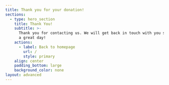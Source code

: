```yaml
---
title: Thank you for your donation!
sections:
  - type: hero_section
    title: Thank You!
    subtitle: >-
      Thank you for contacting us. We will get back in touch with you soon. Have
      a great day!
    actions:
      - label: Back to homepage
        url: /
        style: primary
    align: center
    padding_bottom: large
    background_color: none
layout: advanced
---
```

